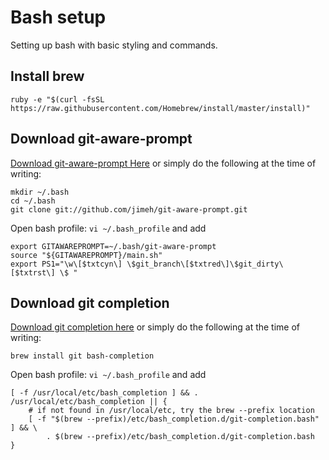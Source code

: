 # Bash setup

Setting up bash with basic styling and commands.

## Install brew
```
ruby -e "$(curl -fsSL https://raw.githubusercontent.com/Homebrew/install/master/install)"
```

## Download git-aware-prompt

[Download git-aware-prompt Here](https://github.com/jimeh/git-aware-prompt)
or simply do the following at the time of writing:
```
mkdir ~/.bash
cd ~/.bash
git clone git://github.com/jimeh/git-aware-prompt.git
```

Open bash profile: ```vi ~/.bash_profile``` and add
```
export GITAWAREPROMPT=~/.bash/git-aware-prompt
source "${GITAWAREPROMPT}/main.sh"
export PS1="\w\[$txtcyn\] \$git_branch\[$txtred\]\$git_dirty\[$txtrst\] \$ "
```

## Download git completion
[Download git completion here](https://github.com/bobthecow/git-flow-completion/wiki/Install-Bash-git-completion)
or simply do the following at the time of writing:
```
brew install git bash-completion
```

Open bash profile: ```vi ~/.bash_profile``` and add
```
[ -f /usr/local/etc/bash_completion ] && . /usr/local/etc/bash_completion || {
    # if not found in /usr/local/etc, try the brew --prefix location
    [ -f "$(brew --prefix)/etc/bash_completion.d/git-completion.bash" ] && \
        . $(brew --prefix)/etc/bash_completion.d/git-completion.bash
}
```
